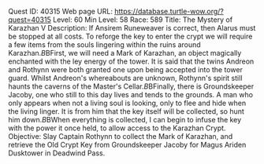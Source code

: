 Quest ID: 40315
Web page URL: https://database.turtle-wow.org/?quest=40315
Level: 60
Min Level: 58
Race: 589
Title: The Mystery of Karazhan V
Description: If Ansirem Runeweaver is correct, then Alarus must be stopped at all costs. To reforge the key to enter the crypt we will require a few items from the souls lingering within the ruins around Karazhan.$B$BFirst, we will need a Mark of Karazhan, an object magically enchanted with the ley energy of the tower. It is said that the twins Andreon and Rothynn were both granted one upon being accepted into the tower guard. Whilst Andreon's whereabouts are unknown, Rothynn's spirit still haunts the caverns of the Master's Cellar.$B$BFinally, there is Groundskeeper Jacoby, one who still to this day lives and tends to the grounds. A man who only appears when not a living soul is looking, only to flee and hide when the living linger. It is from him that the key itself will be collected, so hunt him down.$B$BWhen everything is collected, I can begin to infuse the key with the power it once held, to allow access to the Karazhan Crypt.
Objective: Slay Captain Rothynn to collect the Mark of Karazhan, and retrieve the Old Crypt Key from Groundskeeper Jacoby for Magus Ariden Dusktower in Deadwind Pass.
